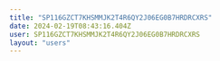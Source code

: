 ```yaml
---
title: "SP116GZCT7KHSMMJK2T4R6QY2J06EG0B7HRDRCXRS"
date: 2024-02-19T08:43:16.404Z
user: SP116GZCT7KHSMMJK2T4R6QY2J06EG0B7HRDRCXRS
layout: "users"
---
```

    